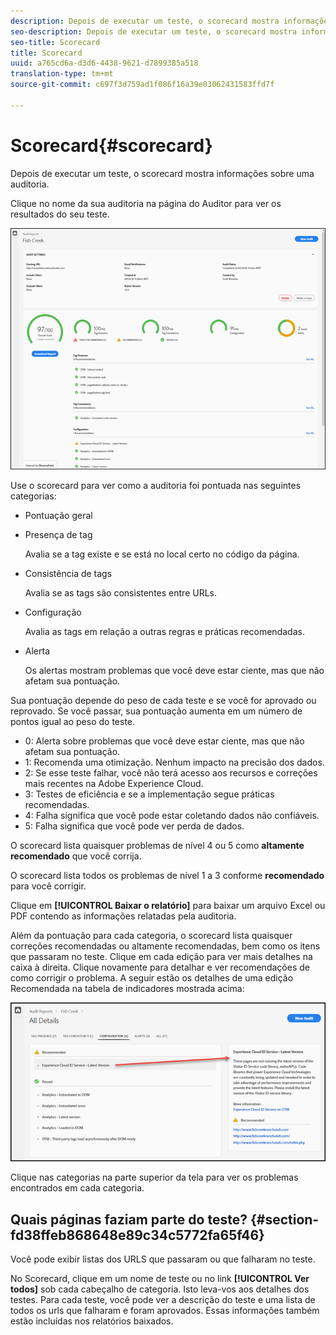 ```yaml
---
description: Depois de executar um teste, o scorecard mostra informações sobre uma auditoria.
seo-description: Depois de executar um teste, o scorecard mostra informações sobre uma auditoria.
seo-title: Scorecard
title: Scorecard
uuid: a765cd6a-d3d6-4438-9621-d7899385a518
translation-type: tm+mt
source-git-commit: c697f3d759ad1f086f16a39e03062431583ffd7f

---
```



# Scorecard{#scorecard}

Depois de executar um teste, o scorecard mostra informações sobre uma auditoria.

Clique no nome da sua auditoria na página do Auditor para ver os resultados do seu teste.

![](assets/report.png)

Use o scorecard para ver como a auditoria foi pontuada nas seguintes categorias:

* Pontuação geral
* Presença de tag

   Avalia se a tag existe e se está no local certo no código da página.
* Consistência de tags

   Avalia se as tags são consistentes entre URLs.
* Configuração

   Avalia as tags em relação a outras regras e práticas recomendadas.
* Alerta

   Os alertas mostram problemas que você deve estar ciente, mas que não afetam sua pontuação.

Sua pontuação depende do peso de cada teste e se você for aprovado ou reprovado. Se você passar, sua pontuação aumenta em um número de pontos igual ao peso do teste.

* 0: Alerta sobre problemas que você deve estar ciente, mas que não afetam sua pontuação.
* 1: Recomenda uma otimização. Nenhum impacto na precisão dos dados.
* 2: Se esse teste falhar, você não terá acesso aos recursos e correções mais recentes na Adobe Experience Cloud.
* 3: Testes de eficiência e se a implementação segue práticas recomendadas.
* 4: Falha significa que você pode estar coletando dados não confiáveis.
* 5: Falha significa que você pode ver perda de dados.

O scorecard lista quaisquer problemas de nível 4 ou 5 como **altamente recomendado** que você corrija.

O scorecard lista todos os problemas de nível 1 a 3 conforme **recomendado** para você corrigir.

Clique em **[!UICONTROL Baixar o relatório]** para baixar um arquivo Excel ou PDF contendo as informações relatadas pela auditoria.

Além da pontuação para cada categoria, o scorecard lista quaisquer correções recomendadas ou altamente recomendadas, bem como os itens que passaram no teste. Clique em cada edição para ver mais detalhes na caixa à direita. Clique novamente para detalhar e ver recomendações de como corrigir o problema. A seguir estão os detalhes de uma edição Recomendada na tabela de indicadores mostrada acima:

![](assets/report-issue-details.png)

Clique nas categorias na parte superior da tela para ver os problemas encontrados em cada categoria.

## Quais páginas faziam parte do teste? {#section-fd38ffeb868648e89c34c5772fa65f46}

Você pode exibir listas dos URLS que passaram ou que falharam no teste.

No Scorecard, clique em um nome de teste ou no link **[!UICONTROL Ver todos]** sob cada cabeçalho de categoria. Isto leva-vos aos detalhes dos testes. Para cada teste, você pode ver a descrição do teste e uma lista de todos os urls que falharam e foram aprovados. Essas informações também estão incluídas nos relatórios baixados.
